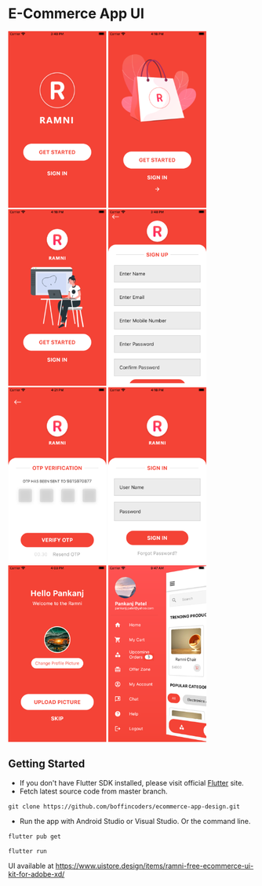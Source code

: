 # E-Commerce App UI

<img src="https://github.com/boffincoders/ecommerce-app-design/blob/master/screenshot/splash_screen.png?raw=true" width="200" height="360" /> <img src="https://github.com/boffincoders/ecommerce-app-design/blob/master/screenshot/splash2.png?raw=true" width="200" height="360" /> <img src="https://github.com/boffincoders/ecommerce-app-design/blob/master/screenshot/splash3.png?raw=true" width="200" height="360" /> <img src="https://github.com/boffincoders/ecommerce-app-design/blob/master/screenshot/sign_up.png?raw=true" width="200" height="360" /> <img src="https://github.com/boffincoders/ecommerce-app-design/blob/master/screenshot/otp.png?raw=true" width="200" height="360" /> <img src="https://github.com/boffincoders/ecommerce-app-design/blob/master/screenshot/login.png?raw=true" width="200" height="360" /> <img src="https://github.com/boffincoders/ecommerce-app-design/blob/master/screenshot/welcome_screen.png?raw=true" width="200" height="360" /> <img src="https://github.com/boffincoders/ecommerce-app-design/blob/master/screenshot/navDrawer.png?raw=true" width="200" height="360" /> 


## Getting Started
  - If you don't have Flutter SDK installed, please visit official [Flutter](https://flutter.dev/) site.
  - Fetch latest source code from master branch.
 
 ```
 git clone https://github.com/boffincoders/ecommerce-app-design.git
 ```  
 - Run the app with Android Studio or Visual Studio. Or the command line.
 
 ```
 flutter pub get
 ```
 ```
 flutter run
 ```
 UI available at https://www.uistore.design/items/ramni-free-ecommerce-ui-kit-for-adobe-xd/
